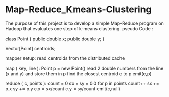# Map-Reduce_Kmeans-Clustering
The purpose of this project is to develop a simple Map-Reduce program on Hadoop that evaluates one step of k-means clustering.
pseudo Code :

class Point {
    public double x;
    public double y;
}

Vector[Point] centroids;

mapper setup:
  read centroids from the distributed cache

map ( key, line ):
  Point p = new Point()
  read 2 double numbers from the line (x and y) and store them in p
  find the closest centroid c to p
  emit(c,p)

reduce ( c, points ):
  count = 0
  sx = sy = 0.0
  for p in points
      count++
      sx += p.x
      sy += p.y
  c.x = sx/count
  c.y = sy/count
  emit(c,null)
